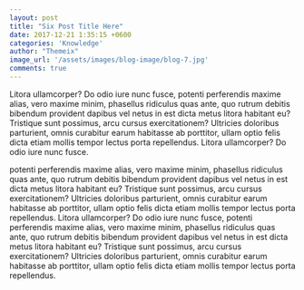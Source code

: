 ```yaml
---
layout: post
title: "Six Post Title Here"
date: 2017-12-21 1:35:15 +0600
categories: 'Knowledge'
author: "Themeix"
image_url: '/assets/images/blog-image/blog-7.jpg'
comments: true
---
```


Litora ullamcorper? Do odio iure nunc fusce, potenti perferendis maxime alias, vero maxime minim, phasellus ridiculus quas ante, quo rutrum debitis bibendum provident dapibus vel netus in est dicta metus litora habitant eu? Tristique sunt possimus, arcu cursus exercitationem? Ultricies doloribus parturient, omnis curabitur earum habitasse ab porttitor, ullam optio felis dicta etiam mollis tempor lectus porta repellendus.
Litora ullamcorper? Do odio iure nunc fusce. 

potenti perferendis maxime alias, vero maxime minim, phasellus ridiculus quas ante, quo rutrum debitis bibendum provident dapibus vel netus in est dicta metus litora habitant eu? Tristique sunt possimus, arcu cursus exercitationem? Ultricies doloribus parturient, omnis curabitur earum habitasse ab porttitor, ullam optio felis dicta etiam mollis tempor lectus porta repellendus.
Litora ullamcorper? Do odio iure nunc fusce, potenti perferendis maxime alias, vero maxime minim, phasellus ridiculus quas ante, quo rutrum debitis bibendum provident dapibus vel netus in est dicta metus litora habitant eu? Tristique sunt possimus, arcu cursus exercitationem? Ultricies doloribus parturient, omnis curabitur earum habitasse ab porttitor, ullam optio felis dicta etiam mollis tempor lectus porta repellendus.